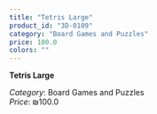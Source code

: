 ```yaml
---
title: "Tetris Large"
product_id: "3D-0109"
category: "Board Games and Puzzles"
price: 100.0
colors: ""
---
```


**Tetris Large**

*Category*: Board Games and Puzzles  
*Price*: ₪100.0

